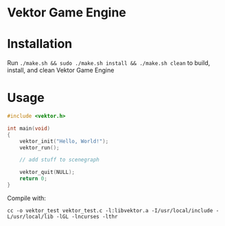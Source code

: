 Vektor Game Engine
==============

Installation
==============

Run `./make.sh && sudo ./make.sh install && ./make.sh clean` to build, install, and clean Vektor Game Engine

Usage
==============
```C
#include <vektor.h>

int main(void)
{
	vektor_init("Hello, World!");
	vektor_run();

	// add stuff to scenegraph

	vektor_quit(NULL);
	return 0;
}

```

Compile with:

`cc -o vektor_test vektor_test.c -l:libvektor.a -I/usr/local/include -L/usr/local/lib -lGL -lncurses -lthr`
